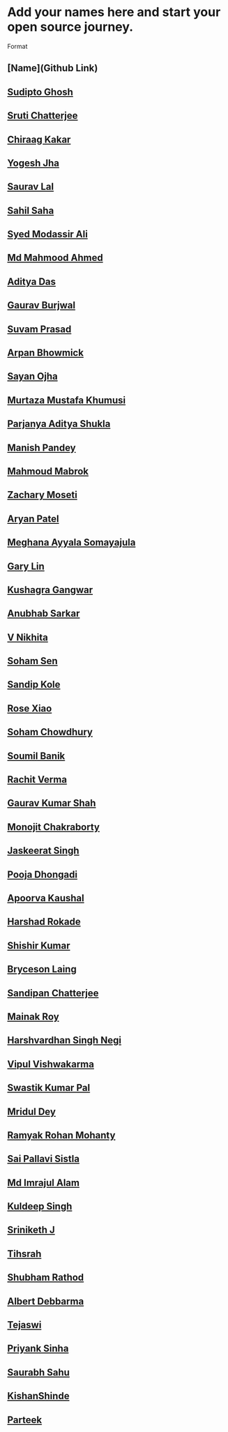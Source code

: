 # Add your names here and start your open source journey.

Format

## [Name](Github Link)

## [Sudipto Ghosh](https://github.com/pydevsg/)

## [Sruti Chatterjee](https://github.com/sruti2024)

## [Chiraag Kakar](https://github.com/chiraag-kakar/)

## [Yogesh Jha](https://github.com/hound77)

## [Saurav Lal](https://github.com/saurav-skl/)

## [Sahil Saha](https://github.com/sahilsaha7773/)

## [Syed Modassir Ali](https://github.com/gr33nm0nk2802/)

## [Md Mahmood Ahmed](https://github.com/mahmood199/)

## [Aditya Das](https://github.com/AdityaDas2101/)

## [Gaurav Burjwal](https://github.com/gauravburjwal)

## [Suvam Prasad](https://github.com/SuvamPrasd)

## [Arpan Bhowmick](https://github.com/arpanb8907/)

## [Sayan Ojha](https://github.com/sayan2203/)

## [Murtaza Mustafa Khumusi](https://github.com/murtaza1112/)

## [Parjanya Aditya Shukla](https://github.com/parjanyaacoder)

## [Manish Pandey](https://github.com/InvincibleNobita)

## [Mahmoud Mabrok](https://github.com/MahmoudMabrok)

## [Zachary Moseti](https://github.com/ZachyDev)

## [Aryan Patel](https://github.com/patelaryan7751/)

## [Meghana Ayyala Somayajula](https://github.com/meghanaayyala)

## [Gary Lin](https://github.com/tgoscray)

## [Kushagra Gangwar](https://github.com/kushagragangwarr/)

## [Anubhab Sarkar](https://github.com/anubhab1710/)

## [V Nikhita](https://github.com/Nikhita28)

## [Soham Sen](https://github.com/NuclearCactus)

## [Sandip Kole](https://github.com/maihunsandip)

## [Rose Xiao](https://github.com/Rozie733)

## [Soham Chowdhury](https://github.com/code-soham/)

## [Soumil Banik](https://github.com/Soumil-Banik)

## [Rachit Verma](https://github.com/rachit23)

## [Gaurav Kumar Shah](https://github.com/GaurKS)

## [Monojit Chakraborty](https://github.com/mcmonojit)

## [Jaskeerat Singh](https://github.com/Jassi10000)

## [Pooja Dhongadi](https://github.com/PoojaDhongadi)

## [Apoorva Kaushal](https://github.com/ApoorvaKaushal09)

## [Harshad Rokade](https://github.com/harshad71)

## [Shishir Kumar](https://github.com/CoffeeQuotes)

## [Bryceson Laing](https://github.com/bklaing2/)

## [Sandipan Chatterjee](https://github.com/sandy3002)

## [Mainak Roy](https://github.com/Mainakroy050)

## [Harshvardhan Singh Negi](https://github.com/Harshvardhan-sN)

## [Vipul Vishwakarma](https://github.com/pawan521)

## [Swastik Kumar Pal](https://github.com/SwastikPal1)

## [Mridul Dey](https://github.com/mridul4101)

## [Ramyak Rohan Mohanty](https://github.com/TheInspiredConjurer)

## [Sai Pallavi Sistla](https://github.com/sai-pallavi-2003)

## [Md Imrajul Alam](https://github.com/TorToize)

## [Kuldeep Singh](https://github.com/nisKULDEEP)

## [Sriniketh J](https://github.com/srini047)

## [Tihsrah](https://github.com/Tihsrah)

## [Shubham Rathod](https://github.com/RATHOD-SHUBHAM)

## [Albert Debbarma](https://github.com/Albert-Debbarma)

## [Tejaswi](https://github.com/Tess-Vanta)

## [Priyank Sinha](https://github.com/PranK14)

## [Saurabh Sahu](https://github.com/SSaurabhsahuu)

## [KishanShinde](https://github.com/kishan2002)

## [Parteek](https://github.com/Pdahiya5033)

